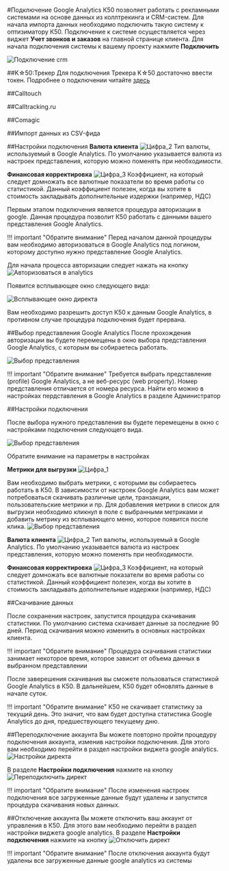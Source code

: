 #Подключение Google Analytics
К50 позволяет работать с рекламными системами на основе данных из коллтрекинга и CRM-систем. Для начала импорта данных необходимо подключить такую систему к оптизиматору К50. Подключение к системе осуществляется через виджет **Учет звонков и заказов** на главной странице клиента. Для начала подключения системы к вашему проекту нажмите **Подключить**

![Подключение crm](connectCrm_1.png)


##K☆50:Трекер
Для подключения Трекера K☆50 достаточно ввести токен. Подробнее о подключении читайте <a href="http://help.k50.ru/tracker/integration/k50/" target="_blank">здесь</a>

##Calltouch

##Calltracking.ru

##Comagic

##Импорт данных из CSV-фида

##Настройки подключения
**Валюта клиента** ![Цифра_2](../dig_2.png)
Тип валюты, используемый в Google Analytics. По умолчанию указывается валюта из настроек представления, которую можно поменять при необходимости.

**Финансовая корректировка** ![Цифра_3](../dig_3.png)
Коэффициент, на который следует домножать все валютные показатели во время работы со статистикой. Данный коэффициент полезен, когда вы хотите в стоимость закладывать дополнительные издержки (например, НДС)

Первым этапом подключения является процедура авторизации в google. Данная процедура позволит К50 работать с данными вашего представления Google Analytics.

!!! important "Обратите внимание"
    Перед началом данной процедуры вам необходимо авторизоваться в Google Analytics под логином, которому доступно нужно представление Google Analytics.

Для начала процесса авторизации следует нажать на кнопку ![Авторизоваться в analytics](connectAnalytics_2.png)

Появится всплывающее окно следующего вида:

![Всплывающее окно директа](connectAnalytics_3.png)

Вам необходимо разрешить доступ К50 к данным Google Analytics, в противном случае процедура подключения будет прервана.

##Выбор представления Google Analytics
После прохождения авторизации вы будете перемещены в окно выбора представления Google Analytics, с которым вы собираетесь работать.

![Выбор представления](connectAnalytics_4.png)

!!! important "Обратите внимание"
    Требуется выбрать представление (profile) Google Analytics, а не веб-ресурс (web property). Номер представления отличается от номера ресурса. Найти его можно в настройках пердставления в Google Analytics в разделе Администратор

##Настройки подключения

После выбора нужного представления вы будете перемещены в окно с настройками подключения следующего вида.

![Выбор представления](connectAnalytics_5.png)

Обратите внимание на параметры в настройках

**Метрики для выгрузки** ![Цифра_1](../dig_1.png)

Вам необходимо выбрать метрики, с которыми вы собираетесь работать в К50. В зависимости от настроек Google Analytics вам может потребоваться скачивать различные цели, транзакции, пользовательские метрики и пр.
Для добавления метрики в список для выгрузки необходимо кликнул в поле с выбранными метриками и добавить метрику из всплывающего меню, которое появится после клика.
![Выбор представления](connectAnalytics_6.png)

**Валюта клиента** ![Цифра_2](../dig_2.png)
Тип валюты, используемый в Google Analytics. По умолчанию указывается валюта из настроек представления, которую можно поменять при необходимости.

**Финансовая корректировка** ![Цифра_3](../dig_3.png)
Коэффициент, на который следует домножать все валютные показатели во время работы со статистикой. Данный коэффициент полезен, когда вы хотите в стоимость закладывать дополнительные издержки (например, НДС)

##Скачивание данных

После сохранения настроек, запустится процедура скачивания статистики.
По умолчанию система скачивает данные за последние 90 дней. Период скачивания можно изменить в основных настройках клиента.

!!! important "Обратите внимание"
    Процедура скачивания статистики занимает некоторое время, которое зависит от объема данных в выбранном представлении

После заверешения скачивания вы сможете пользоваться статистикой Google Analytics в К50. В дальнейшем, К50 будет обновлять данные в начале суток.

!!! important "Обратите внимание"
    К50 не скачивает статистику за текущий день. Это значит, что вам будет доступна статистика Google Analytics до дня, предшествующего текущему дню.

##Переподключение аккаунта
Вы можете повторно пройти процедуру подключения аккаунта, изменив настройки подключения. Для этого вам необходимо перейти в раздел настройки виджета google analytics.
![Настройки директа](connectAnalytics_5.png)

В разделе **Настройки подключения** нажмите на кнопку ![Переподключить директ](connectAnalytics_6.png)

!!! important "Обратите внимание"
    После изменения настроек подключения все загруженные данные будут удалены и запустится процедура скачивания новых данных.

##Отключение аккаунта
Вы можете отключить ваш аккаунт от управления в К50. Для этого вам необходимо перейти в раздел настройки виджета google analytics.
В разделе **Настройки подключения** нажмите на кнопку ![Отключить директ](connectAnalytics_7.png)

!!! important "Обратите внимание"
    После отключения аккаунта будут удалены все загруженные данные google analytics из системы